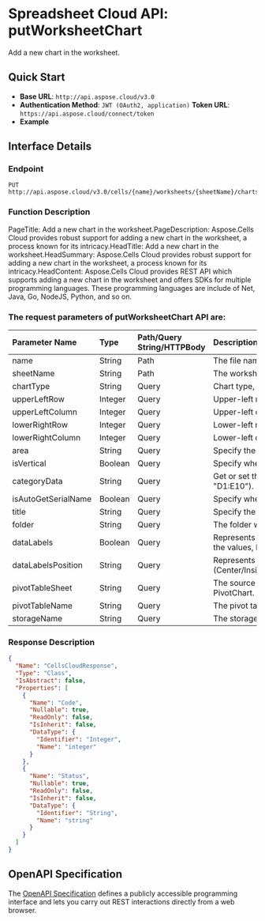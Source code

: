 
# **Spreadsheet Cloud API: putWorksheetChart**

Add a new chart in the worksheet. 


## **Quick Start**

- **Base URL**: `http://api.aspose.cloud/v3.0`
- **Authentication Method**: `JWT (OAuth2, application)`  **Token URL**: `https://api.aspose.cloud/connect/token`
- **Example** 

## **Interface Details**

### **Endpoint** 

```
PUT http://api.aspose.cloud/v3.0/cells/{name}/worksheets/{sheetName}/charts
```
### **Function Description**
PageTitle: Add a new chart in the worksheet.PageDescription: Aspose.Cells Cloud provides robust support for adding a new chart in the worksheet, a process known for its intricacy.HeadTitle: Add a new chart in the worksheet.HeadSummary: Aspose.Cells Cloud provides robust support for adding a new chart in the worksheet, a process known for its intricacy.HeadContent: Aspose.Cells Cloud provides REST API which supports adding a new chart in the worksheet and offers SDKs for multiple programming languages. These programming languages are include of Net, Java, Go, NodeJS, Python, and so on.

### The request parameters of **putWorksheetChart** API are: 

| Parameter Name | Type | Path/Query String/HTTPBody | Description | 
| :- | :- | :- |:- | 
|name|String|Path|The file name.|
|sheetName|String|Path|The worksheet name.|
|chartType|String|Query|Chart type, please refer property Type in chart resource.|
|upperLeftRow|Integer|Query|Upper-left row for the new chart.|
|upperLeftColumn|Integer|Query|Upper-left column for the new chart.|
|lowerRightRow|Integer|Query|Lower-left row for the new chart.|
|lowerRightColumn|Integer|Query|Lower-left column for the new chart.|
|area|String|Query|Specify the values from which to plot the data series.|
|isVertical|Boolean|Query|Specify whether to plot the series from a range of cell values by row or by column. |
|categoryData|String|Query|Get or set the range of category axis values. It can be a range of cells (e.g., "D1:E10").|
|isAutoGetSerialName|Boolean|Query|Specify whether to auto-update the serial name.|
|title|String|Query|Specify the chart title name.|
|folder|String|Query|The folder where the file is situated.|
|dataLabels|Boolean|Query|Represents the specified chart's data label values display behavior. True to display the values, False to hide them.|
|dataLabelsPosition|String|Query|Represents data label position (Center/InsideBase/InsideEnd/OutsideEnd/Above/Below/Left/Right/BestFit/Moved).|
|pivotTableSheet|String|Query|The source is the data of the pivotTable. If PivotSource is not empty, the chart is a PivotChart.|
|pivotTableName|String|Query|The pivot table name.|
|storageName|String|Query|The storage name where the file is situated.|

### **Response Description**
```json
{
  "Name": "CellsCloudResponse",
  "Type": "Class",
  "IsAbstract": false,
  "Properties": [
    {
      "Name": "Code",
      "Nullable": true,
      "ReadOnly": false,
      "IsInherit": false,
      "DataType": {
        "Identifier": "Integer",
        "Name": "integer"
      }
    },
    {
      "Name": "Status",
      "Nullable": true,
      "ReadOnly": false,
      "IsInherit": false,
      "DataType": {
        "Identifier": "String",
        "Name": "string"
      }
    }
  ]
}
```


## OpenAPI Specification

The [OpenAPI Specification](https://reference.aspose.cloud/cells/#/ChartsController/PutWorksheetChart) defines a publicly accessible programming interface and lets you carry out REST interactions directly from a web browser.
